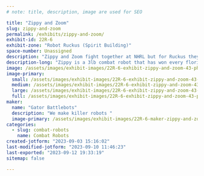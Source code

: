 ```yaml
---
# note: title, description, image are used for SEO

title: "Zippy and Zoom"
slug: zippy-and-zoom
permalink: /exhibits/zippy-and-zoom/
exhibit-id: 22R-6
exhibit-zone: "Robot Ruckus (Spirit Building)"
space-number: Unassigned
description: "Zippy and Zoom fight together at NHRL but for Ruckus they will be fighting in their own weight class"
description-long: "Zippy is a 3lb combat robot that has won every florida based event that it has ever competed at. It features a hefty drum spinner that causes a lot of damage. Zoom is a 1lb combat robot designed to accompany Zippy at NHRL but is competing as a 1lb robot for this event. It features a custom drive train that in the future will be offered as a product for 3lb robots!"
image: /assets/images/exhibit-images/22R-6-exhibit-zippy-and-zoom-43-photo-2023-09-03-15-12-33-8115-large.jpg
image-primary: 
  small: /assets/images/exhibit-images/22R-6-exhibit-zippy-and-zoom-43-photo-2023-09-03-15-12-33-8115-small.jpg
  medium: /assets/images/exhibit-images/22R-6-exhibit-zippy-and-zoom-43-photo-2023-09-03-15-12-33-8115-medium.jpg
  large: /assets/images/exhibit-images/22R-6-exhibit-zippy-and-zoom-43-photo-2023-09-03-15-12-33-8115-large.jpg
  full: /assets/images/exhibit-images/22R-6-exhibit-zippy-and-zoom-43-photo-2023-09-03-15-12-33-8115-full.jpg
maker: 
  name: "Gator Battlebots"
  description: "We make killer robots "
  image-primary: /assets/images/exhibit-images/22R-6-maker-zippy-and-zoom-photo-2023-09-03-15-12-33-medium.jpg
categories: 
  - slug: combat-robots
    name: Combat Robots
created-jotform: "2023-09-03 15:16:02"
last-modified-jotform: "2023-09-10 11:46:23"
last-exported: "2023-09-12 19:33:19"
sitemap: false

---
```

